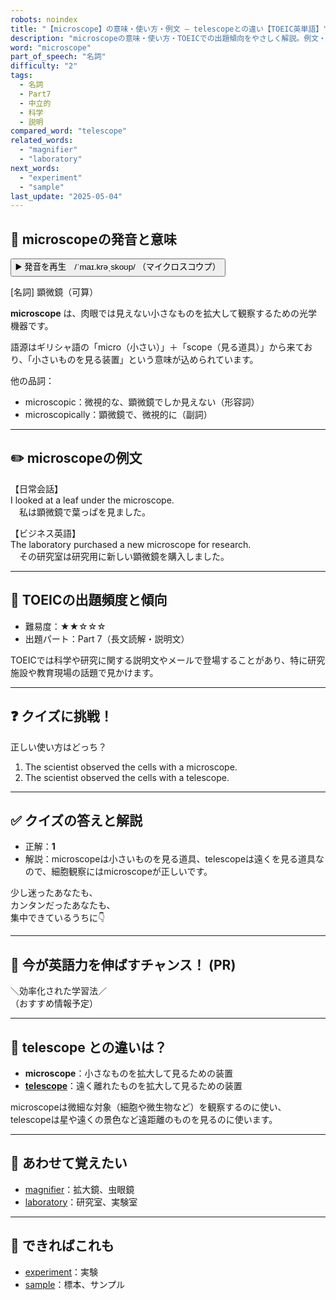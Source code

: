 ```yaml
---
robots: noindex
title: "【microscope】の意味・使い方・例文 ― telescopeとの違い【TOEIC英単語】"
description: "microscopeの意味・使い方・TOEICでの出題傾向をやさしく解説。例文・クイズ付きでtelescopeとの違いもわかりやすく学べます。"
word: "microscope"
part_of_speech: "名詞"
difficulty: "2"
tags:
  - 名詞
  - Part7
  - 中立的
  - 科学
  - 説明
compared_word: "telescope"
related_words:
  - "magnifier"
  - "laboratory"
next_words:
  - "experiment"
  - "sample"
last_update: "2025-05-04"
---
```


## 🔰 microscopeの発音と意味

<button class="play-audio" onclick="playTTS('microscope')">
  <span class="play-audio-main">
    ▶️ 発音を再生　/ˈmaɪ.krəˌskoʊp/
  </span>
  <span class="play-audio-sub">
    （マイクロスコウプ）
  </span>
</button>

[名詞] 顕微鏡（可算）

**microscope** は、肉眼では見えない小さなものを拡大して観察するための光学機器です。

語源はギリシャ語の「micro（小さい）」＋「scope（見る道具）」から来ており、「小さいものを見る装置」という意味が込められています。

他の品詞：  
- microscopic：微視的な、顕微鏡でしか見えない（形容詞）
- microscopically：顕微鏡で、微視的に（副詞）

---

## ✏️ microscopeの例文

【日常会話】  
I looked at a leaf under the microscope.  
　私は顕微鏡で葉っぱを見ました。

【ビジネス英語】  
The laboratory purchased a new microscope for research.  
　その研究室は研究用に新しい顕微鏡を購入しました。

---

## 🎯 TOEICの出題頻度と傾向

- 難易度：★★☆☆☆
- 出題パート：Part 7（長文読解・説明文）

TOEICでは科学や研究に関する説明文やメールで登場することがあり、特に研究施設や教育現場の話題で見かけます。

---

## ❓ クイズに挑戦！

正しい使い方はどっち？

1. The scientist observed the cells with a microscope.  
2. The scientist observed the cells with a telescope.

---

## ✅ クイズの答えと解説

- 正解：**1**
- 解説：microscopeは小さいものを見る道具、telescopeは遠くを見る道具なので、細胞観察にはmicroscopeが正しいです。

少し迷ったあなたも、  
カンタンだったあなたも、  
集中できているうちに👇️

---

## 🚀 今が英語力を伸ばすチャンス！ (PR)

<div class="info-center">
＼効率化された学習法／<br>  
（おすすめ情報予定）
</div>

---

## 🤔  telescope との違いは？

- **microscope**：小さなものを拡大して見るための装置
- **[telescope](/word/telescope/)**：遠く離れたものを拡大して見るための装置

microscopeは微細な対象（細胞や微生物など）を観察するのに使い、telescopeは星や遠くの景色など遠距離のものを見るのに使います。

---

## 🧩 あわせて覚えたい

- [magnifier](/word/magnifier/)：拡大鏡、虫眼鏡
- [laboratory](/word/laboratory/)：研究室、実験室

---

## 📖 できればこれも

- [experiment](/word/experiment/)：実験
- [sample](/word/sample/)：標本、サンプル

<!-- cvid: aid38_bid40 -->
